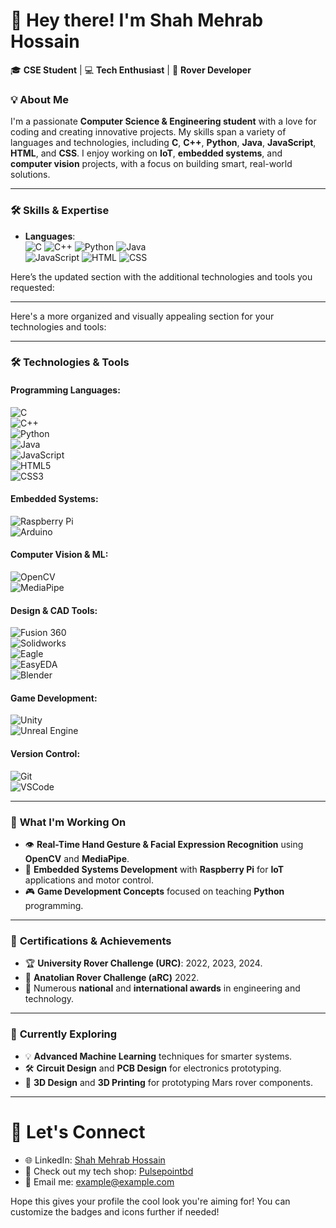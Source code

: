 # 👋 Hey there! I'm **Shah Mehrab Hossain**  

🎓 **CSE Student** | 💻 **Tech Enthusiast** | 🚀 **Rover Developer**  

### 💡 About Me  
I'm a passionate **Computer Science & Engineering student** with a love for coding and creating innovative projects. My skills span a variety of languages and technologies, including **C**, **C++**, **Python**, **Java**, **JavaScript**, **HTML**, and **CSS**. I enjoy working on **IoT**, **embedded systems**, and **computer vision** projects, with a focus on building smart, real-world solutions.

---

### 🛠️ **Skills & Expertise**
- **Languages**:  
  ![C](https://img.shields.io/badge/-C-00599C?style=flat-square&logo=c&logoColor=white)
  ![C++](https://img.shields.io/badge/-C++-00599C?style=flat-square&logo=c%2B%2B&logoColor=white)
  ![Python](https://img.shields.io/badge/-Python-3776AB?style=flat-square&logo=python&logoColor=white) 
  ![Java](https://img.shields.io/badge/-Java-007396?style=flat-square&logo=java&logoColor=white)  
  ![JavaScript](https://img.shields.io/badge/-JavaScript-F7DF1E?style=flat-square&logo=javascript&logoColor=black)
  ![HTML](https://img.shields.io/badge/-HTML5-E34F26?style=flat-square&logo=html5&logoColor=white) 
  ![CSS](https://img.shields.io/badge/-CSS3-1572B6?style=flat-square&logo=css3&logoColor=white)

Here’s the updated section with the additional technologies and tools you requested:

---

Here's a more organized and visually appealing section for your technologies and tools:

---

### 🛠️ **Technologies & Tools**

#### **Programming Languages:**
![C](https://img.shields.io/badge/C-%2300599C.svg?style=flat-square&logo=c&logoColor=white)  
![C++](https://img.shields.io/badge/C++-%2300599C.svg?style=flat-square&logo=c%2B%2B&logoColor=white)  
![Python](https://img.shields.io/badge/Python-%2314354C.svg?style=flat-square&logo=python&logoColor=white)  
![Java](https://img.shields.io/badge/Java-%23ED8B00.svg?style=flat-square&logo=java&logoColor=white)  
![JavaScript](https://img.shields.io/badge/JavaScript-%23323330.svg?style=flat-square&logo=javascript&logoColor=%23F7DF1E)  
![HTML5](https://img.shields.io/badge/HTML5-%23E34F26.svg?style=flat-square&logo=html5&logoColor=white)  
![CSS3](https://img.shields.io/badge/CSS3-%231572B6.svg?style=flat-square&logo=css3&logoColor=white)  

#### **Embedded Systems:**
![Raspberry Pi](https://img.shields.io/badge/-RaspberryPi-C51A4A?style=flat-square&logo=raspberry-pi)  
![Arduino](https://img.shields.io/badge/-Arduino-00979D?style=flat-square&logo=arduino&logoColor=white)  

#### **Computer Vision & ML:**
![OpenCV](https://img.shields.io/badge/-OpenCV-5C3EE8?style=flat-square&logo=opencv&logoColor=white)  
![MediaPipe](https://img.shields.io/badge/-MediaPipe-007ACC?style=flat-square&logo=google&logoColor=white)  

#### **Design & CAD Tools:**
![Fusion 360](https://img.shields.io/badge/-Fusion%20360-ff6c37?style=flat-square&logo=autodesk&logoColor=white)  
![Solidworks](https://img.shields.io/badge/-SolidWorks-FF1C0A?style=flat-square&logo=dassault-systèmes&logoColor=white)  
![Eagle](https://img.shields.io/badge/-Eagle-CC0000?style=flat-square&logo=autodesk&logoColor=white)  
![EasyEDA](https://img.shields.io/badge/-EasyEDA-00a1d6?style=flat-square&logo=easyeda&logoColor=white)  
![Blender](https://img.shields.io/badge/-Blender-F5792A?style=flat-square&logo=blender&logoColor=white)  

#### **Game Development:**
![Unity](https://img.shields.io/badge/-Unity-000000?style=flat-square&logo=unity&logoColor=white)  
![Unreal Engine](https://img.shields.io/badge/-Unreal%20Engine-0E1128?style=flat-square&logo=unreal-engine&logoColor=white)  

#### **Version Control:**
![Git](https://img.shields.io/badge/-Git-F05032?style=flat-square&logo=git&logoColor=white)  
![VSCode](https://img.shields.io/badge/-VSCode-007ACC?style=flat-square&logo=visual-studio-code&logoColor=white)  

---


### 🌟 **What I'm Working On**
- 👁️ **Real-Time Hand Gesture & Facial Expression Recognition** using **OpenCV** and **MediaPipe**.
- 🤖 **Embedded Systems Development** with **Raspberry Pi** for **IoT** applications and motor control.
- 🎮 **Game Development Concepts** focused on teaching **Python** programming.

---

### 🏅 **Certifications & Achievements**
- 🏆 **University Rover Challenge (URC)**: 2022, 2023, 2024.
- 🚀 **Anatolian Rover Challenge (aRC)** 2022.
- 🏅 Numerous **national** and **international awards** in engineering and technology.

---

### 🌱 **Currently Exploring**
- 💡 **Advanced Machine Learning** techniques for smarter systems.
- 🛠️ **Circuit Design** and **PCB Design** for electronics prototyping.
- 🔧 **3D Design** and **3D Printing** for prototyping Mars rover components.

---

# 🔗 **Let's Connect**
- 🌐 LinkedIn: [Shah Mehrab Hossain](#)
- 🛒 Check out my tech shop: [Pulsepointbd](#)
- 📧 Email me: example@example.com



Hope this gives your profile the cool look you're aiming for! You can customize the badges and icons further if needed!
